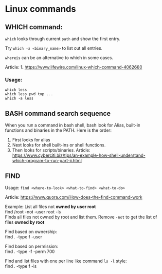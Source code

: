 # Linux commands 

## WHICH command:
  `which` looks through current `path` and show the first entry.

  Try `which -a <binary_name>` to list out all entries.

  `whereis` can be an alternative to which in some cases.

  Article:
    1. https://www.lifewire.com/linux-which-command-4062680
    
### Usage: 
    which less
    which less pwd top ...
    which -a less 

## BASH command search sequence  
When you run a command in bash shell, bash look for Alias, built-in functions and binaries in the PATH. Here is the order:
  1. First looks for alias
  2. Next looks for shell built-ins or shell functions.
  3. Then looks for scripts/binaries.
  Article:
    https://www.cyberciti.biz/tips/an-example-how-shell-understand-which-program-to-run-part-ii.html

## FIND

  Usage: `find <where-to-look> <what-to-find> <what-to-do>`  

  Article: https://www.quora.com/How-does-the-find-command-work

Example:
  List all files not **owned by user root**  
    find /root -not -user root -ls   
  Finds all files not owned by root and list them. Remove `-not` to get the list of files **owned by root**  

 Find based on ownership:  
    find . -type f -user <owner> 
  
 Find based on permission:  
    find . -type -f -perm 700
   
 Find and list files with one per line like command `ls -l` style:  
    find . -type f -ls 
 
 
